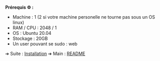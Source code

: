 **Prérequis ⚙️ :** 
- Machine : 1 (2 si votre machine personelle ne tourne pas sous un OS linux)
- RAM / CPU : 2048 / 1
- OS : Ubuntu 20.04
- Stockage : 20GB
- Un user pouvant se sudo : web

➔ Suite : [Installation](https://github.com/HyouKash/spacecrypto.me/blob/main/Documentation/Installation.md)
➔ Main : [README](https://github.com/HyouKash/spacecrypto.me/blob/main/README.md)
